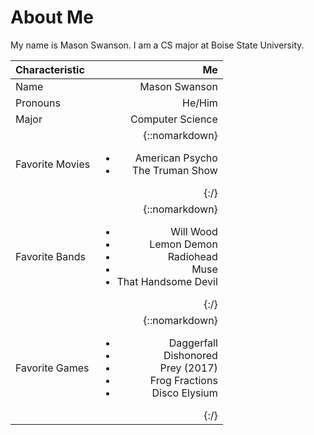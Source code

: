 # About Me

My name is Mason Swanson. I am a CS major at Boise State University.

| Characteristic | Me |
| :--- | ----------: |
| Name | Mason Swanson |
| Pronouns | He/Him |
| Major | Computer Science |
| Favorite Movies | {::nomarkdown} <ul><li>American Psycho</li><li>The Truman Show</li></ul> {:/} |
| Favorite Bands | {::nomarkdown} <ul><li>Will Wood</li><li>Lemon Demon</li><li>Radiohead</li><li>Muse</li><li>That Handsome Devil</li></ul> {:/} |
| Favorite Games | {::nomarkdown} <ul><li>Daggerfall</li><li>Dishonored</li><li>Prey (2017)</li><li>Frog Fractions</li><li>Disco Elysium</li></ul>{:/} |
